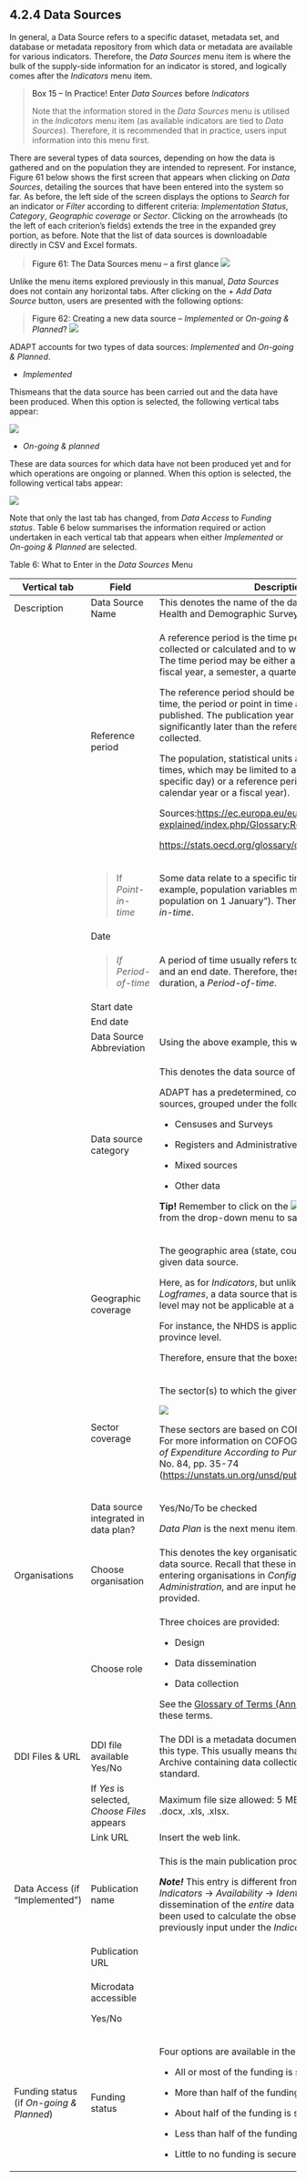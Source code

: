 ## 4.2.4 Data Sources <!-- {docsify-ignore} -->

In general, a Data Source refers to a specific dataset, metadata set,
and database or metadata repository from which data or metadata are
available for various indicators. Therefore, the *Data Sources* menu
item is where the bulk of the supply-side information for an indicator
is stored, and logically comes after the *Indicators* menu item.

><a id="box15" class="box-title">Box 15 – In Practice! Enter <i>Data Sources</i> before <i>Indicators</i></a>
>
>Note that the information stored in the *Data Sources* menu is utilised
in the *Indicators* menu item (as available indicators are tied to *Data
Sources*). Therefore, it is recommended that in practice, users input
information into this menu first.

There are several types of data sources, depending on how the data is
gathered and on the population they are intended to represent. For
instance, Figure 61 below shows the first screen that appears when
clicking on *Data Sources*, detailing the sources that have been entered
into the system so far. As before, the left side of the screen displays
the options to *Search* for an indicator or *Filter* according to
different criteria: *Implementation Status*, *Category*, *Geographic
coverage* or *Sector*. Clicking on the arrowheads (to the left of each
criterion’s fields) extends the tree in the expanded grey portion, as
before. Note that the list of data sources is downloadable directly in
CSV and Excel formats.

><a id="figure61" class="figure-title">Figure 61: The Data Sources menu – a first glance</a>
><img src="ADAPTmedia\media\image87.png" class="figures" />

Unlike the menu items explored previously in this manual, *Data Sources*
does not contain any horizontal tabs. After clicking on the *+ Add Data
Source* button, users are presented with the following options:

><a id="figure62" class="figure-title">Figure 62: Creating a new data source – <i>Implemented</i> or <i>On-going & Planned</i>?</a>
><img src="ADAPTmedia\media\image88.png" class="figures" />

ADAPT accounts for two types of data sources: *Implemented* and
*On-going & Planned*.

-   *Implemented*

Thismeans that the data source has been carried out and the data have been
produced. When this option is selected, the following vertical tabs
appear:

<img src="ADAPTmedia\media\image89.png" class="figures" />

-   *On-going & planned*

These are data sources for which data have not been produced yet and for
which operations are ongoing or planned. When this option is selected,
the following vertical tabs appear:

<img src="ADAPTmedia\media\image90.png" class="figures" />

Note that only the last tab has changed, from *Data* *Access* to
*Funding status*. Table 6 below summarises the information required or
action undertaken in each vertical tab that appears when either
*Implemented* or *On-going & Planned* are selected.

<a id="table6" class="table-title">Table 6: What to Enter in the <i>Data Sources</i> Menu</a>
<table class="tables">
  <thead>
    <tr>
      <th><strong>Vertical tab</strong></th>
      <th><strong>Field</strong></th>
      <th><strong>Description, if required</strong></th>
    </tr>
  </thead>
  <tbody>
    <tr>
      <td>Description</td>
      <td>Data Source Name</td>
      <td>This denotes the name of the data source, for example, the National Health and Demographic Survey.</td>
    </tr>
    <tr>
      <td></td>
      <td>Reference period</td>
      <td><p>A reference period is the time period for which statistical results are collected or calculated and to which, as a result, these values refer. The time period may be either a calendar year (reference year), a fiscal year, a semester, a quarter, a month or even a day.</p><p>The reference period should be distinguished from the publication time, the period or point in time at which the statistical data are published. The publication year of statistical results may be significantly later than the reference year for which they were collected.</p><p>The population, statistical units and variables relate to specific times, which may be limited to a reference time point (such as a specific day) or a reference period (for example, a month, a calendar year or a fiscal year).</p><p>Sources:<a href="https://ec.europa.eu/eurostat/statistics-explained/index.php/Glossary:Reference_period">https://ec.europa.eu/eurostat/statistics-explained/index.php/Glossary:Reference_period</a>;</p><p><a href="https://stats.oecd.org/glossary/detail.asp?ID=3104" >https://stats.oecd.org/glossary/detail.asp?ID=3104</a></p></td>
    </tr>
    <tr>
      <td></td>
      <td><blockquote><p>If <em>Point-in- time</em></p></blockquote></td>
      <td>Some data relate to a specific time, a reference time point (for example, population variables may refer to a specific day or “the population on 1 January”). Therefore, these values refer to a <em>Point-in-time</em>.</td>
    </tr>
    <tr>
      <td></td>
      <td>Date</td>
      <td></td>
    </tr>
    <tr>
      <td></td>
      <td><blockquote><p><em>If Period-of-time</em></p></blockquote></td>
      <td>A period of time usually refers to a length of time with a start date and an end date. Therefore, these values are applicable to this duration, a <em>Period-of-time</em>.</td>
    </tr>
    <tr>
      <td></td>
      <td>Start date</td>
      <td></td>
    </tr>
    <tr>
      <td></td>
      <td>End date</td>
      <td></td>
    </tr>
    <tr>
      <td></td>
      <td>Data Source Abbreviation</td>
      <td>Using the above example, this would be “NHDS”.</td>
    </tr>
    <tr>
      <td></td>
      <td>Data source category</td>
      <td><p>This denotes the data source of the required indicator.</p>
<p>ADAPT has a predetermined, comprehensive list of various data sources, grouped under the following categories:</p><ul><li><p>Censuses and Surveys</p></li><li><p>Registers and Administrative Data</p></li><li><p>Mixed sources</p></li><li><p>Other data</p></li></ul><p><strong>Tip!</strong> Remember to click on the <img src="ADAPTmedia\media\image81.png" /> icon after selecting a data source from the drop-down menu to save your information.</p></td>
    </tr>
    <tr>
      <td></td>
      <td>Geographic coverage</td>
      <td><p>The geographic area (state, country, region, etc.) covered by the given data source.</p><p>Here, as for <em>Indicators</em>, but unlike the case of <em>Policies</em> and <em>Logframes</em>, a data source that is applicable at a higher geographic level may not be applicable at a lower one.</p><p>For instance, the NHDS is applicable at national level, but not at province level.</p><p>Therefore, ensure that the boxes have been checked appropriately.</p></td>
    </tr>
    <tr>
      <td></td>
      <td>Sector coverage</td>
      <td><p>The sector(s) to which the given data source is applicable.</p><p><img src="ADAPTmedia\media\image55.png" /></p><p>These sectors are based on COFOG, which is maintained by UNSD. For more information on COFOG, see UNSD, 2000, <em>Classifications of Expenditure According to Purpose</em>, Statistical Papers Series M, No. 84, pp. 35-74 (<a href="https://unstats.un.org/unsd/publication/SeriesM/SeriesM_84E.pdf"><u>https://unstats.un.org/unsd/publication/SeriesM/SeriesM_84E.pdf</u></a>).</p></td>
    </tr>
    <tr>
      <td></td>
      <td>Data source integrated in data plan?</td>
      <td><p>Yes/No/To be checked</p><p><em>Data Plan</em> is the next menu item. <a href="#/4_2_5.md">See Section 4.2.5</a>.</p></td>
    </tr>
    <tr>
      <td>Organisations</td>
      <td>Choose organisation</td>
      <td>This denotes the key organisations responsible for the particular data source. Recall that these institutions were defined when entering organisations in <em>Configuration Settings</em> under <em>Site Administration</em>, and are input here simply using the drop-down list provided.</td>
    </tr>
    <tr>
      <td></td>
      <td>Choose role</td>
      <td><p>Three choices are provided:</p><ul><li><p>Design</p></li><li><p>Data dissemination</p></li><li><p>Data collection</p></li></ul><p>See the <a href="#/5_1.md">Glossary of Terms (Annex 5.1)</a> for detailed definitions of these terms.</p></td>
    </tr>
    <tr>
      <td>DDI Files &amp; URL</td>
      <td>DDI file available Yes/No</td>
      <td>The DDI is a metadata document that describes previous surveys of this type. This usually means that a country has a National Data Archive containing data collections that are documented using the standard.</td>
    </tr>
    <tr>
      <td></td>
      <td>If <em>Yes</em> is selected, <em>Choose Files</em> appears</td>
      <td>Maximum file size allowed: 5 MB. Allowed extensions: .pdf, .doc, .docx, .xls, .xlsx.</td>
    </tr>
    <tr>
      <td></td>
      <td>Link URL</td>
      <td>Insert the web link.</td>
    </tr>
    <tr>
      <td>Data Access (if “Implemented”)</td>
      <td>Publication name</td>
      <td><p>This is the main publication produced from the <em>Data Source</em>.</p><p><em><strong>Note!</strong></em> This entry is different from the publication entered in <em>Indicators</em> -&gt; <em>Availability</em> -&gt; <em>Identification</em>. Here, it is related to the dissemination of the <em>entire</em> data source (of which a part may have been used to calculate the observation value of the given indicator, previously input under the <em>Indicator</em> menu item).</p></td>
    </tr>
    <tr>
      <td></td>
      <td>Publication URL</td>
      <td></td>
    </tr>
    <tr>
      <td></td>
      <td><p>Microdata accessible</p><p>Yes/No</p></td>
      <td></td>
    </tr>
    <tr>
      <td>Funding status (if <em>On-going &amp; Planned</em>)</td>
      <td>Funding status</td>
      <td><p>Four options are available in the drop-down list:</p><ul><li><p>All or most of the funding is secured (90-100%)</p></li><li><p>More than half of the funding is secured (60-89%)</p></li><li><p>About half of the funding is secured (40-59%)</p></li><li><p>Less than half of the funding is secured (10-39%)</p></li><li><p>Little to no funding is secured (0-9%)</p></li></ul></td>
    </tr>
  </tbody>
</table>
